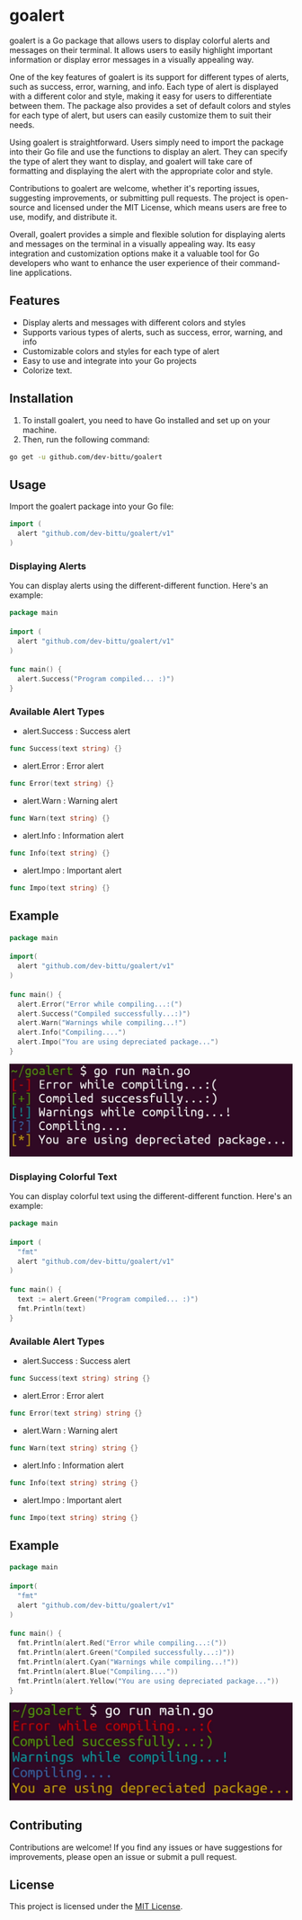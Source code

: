 # goalert
goalert is a Go package that allows users to display colorful alerts and messages on their terminal.
It allows users to easily highlight important information or display error messages in a visually appealing way.

One of the key features of goalert is its support for different types of alerts, such as success, error, warning, and info.
Each type of alert is displayed with a different color and style, making it easy for users to differentiate between them.
The package also provides a set of default colors and styles for each type of alert, but users can easily customize them to suit their needs.

Using goalert is straightforward.
Users simply need to import the package into their Go file and use the functions to display an alert.
They can specify the type of alert they want to display, and goalert will take care of formatting and displaying the alert with the appropriate color and style.

Contributions to goalert are welcome, whether it's reporting issues, suggesting improvements, or submitting pull requests.
The project is open-source and licensed under the MIT License, which means users are free to use, modify, and distribute it.

Overall, goalert provides a simple and flexible solution for displaying alerts and messages on the terminal in a visually appealing way. Its easy integration and customization options make it a valuable tool for Go developers who want to enhance the user experience of their command-line applications.

## Features
- Display alerts and messages with different colors and styles
- Supports various types of alerts, such as success, error, warning, and info
- Customizable colors and styles for each type of alert
- Easy to use and integrate into your Go projects
- Colorize text.

## Installation
1. To install goalert, you need to have Go installed and set up on your machine. 
2. Then, run the following command:
```bash
go get -u github.com/dev-bittu/goalert
```

## Usage
Import the goalert package into your Go file:
```go
import (
  alert "github.com/dev-bittu/goalert/v1"
)
```

### Displaying Alerts
You can display alerts using the different-different function.
Here's an example:
```go
package main

import (
  alert "github.com/dev-bittu/goalert/v1"
)

func main() {
  alert.Success("Program compiled... :)")
}
```

### Available Alert Types
- alert.Success : Success alert
```go
func Success(text string) {}
```
- alert.Error : Error alert
```go
func Error(text string) {}
```
- alert.Warn : Warning alert
```go
func Warn(text string) {}
```
- alert.Info : Information alert
```go
func Info(text string) {}
```
- alert.Impo : Important alert
```go
func Impo(text string) {}
```

## Example
```go
package main

import(
  alert "github.com/dev-bittu/goalert/v1"
)

func main() {
  alert.Error("Error while compiling...:(")
  alert.Success("Compiled successfully...:)")
  alert.Warn("Warnings while compiling...!")
  alert.Info("Compiling....")
  alert.Impo("You are using depreciated package...")
}
```
![Example's Screenshot](img/alert_examples.jpg)

### Displaying Colorful Text
You can display colorful text using the different-different function.
Here's an example:
```go
package main

import (
  "fmt"
  alert "github.com/dev-bittu/goalert/v1"
)

func main() {
  text := alert.Green("Program compiled... :)")
  fmt.Println(text)
}
```

### Available Alert Types
- alert.Success : Success alert
```go
func Success(text string) string {}
```
- alert.Error : Error alert
```go
func Error(text string) string {}
```
- alert.Warn : Warning alert
```go
func Warn(text string) string {}
```
- alert.Info : Information alert
```go
func Info(text string) string {}
```
- alert.Impo : Important alert
```go
func Impo(text string) string {}
```

## Example
```go
package main

import(
  "fmt"
  alert "github.com/dev-bittu/goalert/v1"
)

func main() {
  fmt.Println(alert.Red("Error while compiling...:("))
  fmt.Println(alert.Green("Compiled successfully...:)"))
  fmt.Println(alert.Cyan("Warnings while compiling...!"))
  fmt.Println(alert.Blue("Compiling...."))
  fmt.Println(alert.Yellow("You are using depreciated package..."))
}
```
![Example's Screenshot](img/color_func_examples.jpg)

## Contributing
Contributions are welcome!
If you find any issues or have suggestions for improvements, please open an issue or submit a pull request.

## License
This project is licensed under the [MIT License](LICENSE).
